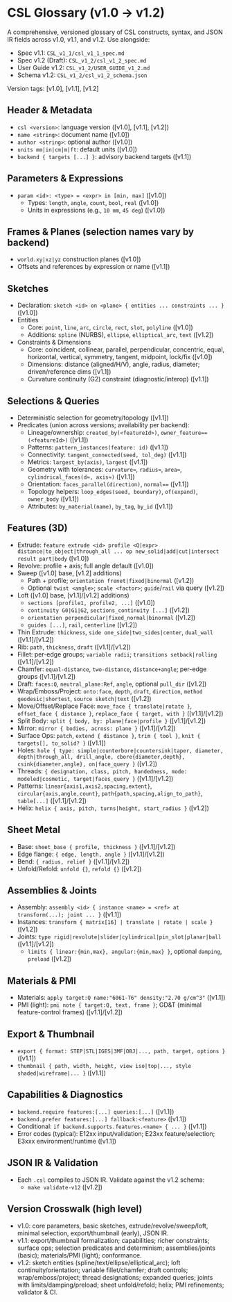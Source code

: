 # CSL Glossary (v1.0 → v1.2)

A comprehensive, versioned glossary of CSL constructs, syntax, and JSON IR fields across v1.0, v1.1, and v1.2. Use alongside:
- Spec v1.1: `CSL_v1_1/csl_v1_1_spec.md`
- Spec v1.2 (Draft): `CSL_v1_2/csl_v1_2_spec.md`
- User Guide v1.2: `CSL_v1_2/USER_GUIDE_v1_2.md`
- Schema v1.2: `CSL_v1_2/csl_v1_2_schema.json`

Version tags: [v1.0], [v1.1], [v1.2]

## Header & Metadata
- `csl <version>`: language version ([v1.0], [v1.1], [v1.2])
- `name <string>`: document name ([v1.0])
- `author <string>`: optional author ([v1.0])
- `units mm|in|cm|m|ft`: default units ([v1.0])
- `backend { targets [...] }`: advisory backend targets ([v1.1])

## Parameters & Expressions
- `param <id>: <type> = <expr> in [min, max]` ([v1.0])
  - Types: `length`, `angle`, `count`, `bool`, `real` ([v1.0])
  - Units in expressions (e.g., `10 mm`, `45 deg`) ([v1.0])

## Frames & Planes (selection names vary by backend)
- `world.xy|xz|yz` construction planes ([v1.0])
- Offsets and references by expression or name ([v1.1])

## Sketches
- Declaration: `sketch <id> on <plane> { entities ... constraints ... }` ([v1.0])
- Entities
  - Core: `point`, `line`, `arc`, `circle`, `rect`, `slot`, `polyline` ([v1.0])
  - Additions: `spline` (NURBS), `ellipse`, `elliptical_arc`, `text` ([v1.2])
- Constraints & Dimensions
  - Core: coincident, collinear, parallel, perpendicular, concentric, equal, horizontal, vertical, symmetry, tangent, midpoint, lock/fix ([v1.0])
  - Dimensions: distance (aligned/H/V), angle, radius, diameter; driven/reference dims ([v1.1])
  - Curvature continuity (G2) constraint (diagnostic/interop) ([v1.1])

## Selections & Queries
- Deterministic selection for geometry/topology ([v1.1])
- Predicates (union across versions; availability per backend):
  - Lineage/ownership: `created_by(<featureId>)`, `owner_feature==(<featureId>)` ([v1.1])
  - Patterns: `pattern_instances(feature: id)` ([v1.1])
  - Connectivity: `tangent_connected(seed, tol_deg)` ([v1.1])
  - Metrics: `largest_by(axis)`, `largest` ([v1.1])
  - Geometry with tolerances: `curvature≈`, `radius≈`, `area≈`, `cylindrical_faces(d≈, axis≈)` ([v1.1])
  - Orientation: `faces_parallel(direction)`, `normal==` ([v1.1])
  - Topology helpers: `loop_edges(seed, boundary)`, `of(expand)`, `owner_body` ([v1.1])
  - Attributes: `by_material(name)`, `by_tag`, `by_id` ([v1.1])

## Features (3D)
- Extrude: `feature extrude <id> profile <Q|expr> distance|to_object|through_all ... op new_solid|add|cut|intersect result part|body` ([v1.0])
- Revolve: profile + axis; full angle default ([v1.0])
- Sweep ([v1.0] base, [v1.2] additions)
  - Path + profile; `orientation frenet|fixed|binormal` ([v1.2])
  - Optional `twist <angle>`; `scale <factor>`; `guide`/`rail` via query ([v1.2])
- Loft ([v1.0] base, [v1.1]/[v1.2] additions)
  - `sections [profile1, profile2, ...]` ([v1.0])
  - `continuity G0|G1|G2`, `sections_continuity [...]` ([v1.2])
  - `orientation perpendicular|fixed_normal|binormal` ([v1.2])
  - `guides [...]`, `rail`, `centerline` ([v1.2])
- Thin Extrude: `thickness`, `side one_side|two_sides|center`, `dual_wall` ([v1.1]/[v1.2])
- Rib: `path`, `thickness`, `draft` ([v1.1]/[v1.2])
- Fillet: per-edge groups; `variable radii`; `transitions setback|rolling` ([v1.1]/[v1.2])
- Chamfer: `equal-distance`, `two-distance`, `distance+angle`; per-edge groups ([v1.1]/[v1.2])
- Draft: `faces:Q`, `neutral_plane:Ref`, `angle`, optional `pull_dir` ([v1.2])
- Wrap/Emboss/Project: `onto:face`, `depth`, `draft`, `direction`, `method geodesic|shortest`, `source sketch|text` ([v1.2])
- Move/Offset/Replace Face: `move_face { translate|rotate }`, `offset_face { distance }`, `replace_face { target, with }` ([v1.1]/[v1.2])
- Split Body: `split { body, by: plane|face|profile }` ([v1.1]/[v1.2])
- Mirror: `mirror { bodies, across: plane }` ([v1.1]/[v1.2])
- Surface Ops: `patch`, `extend { distance }`, `trim { tool }`, `knit { targets[], to_solid? }` ([v1.1])
- Holes: `hole { type: simple|counterbore|countersink|taper, diameter, depth|through_all, drill_angle, cbore{diameter,depth}, csink{diameter,angle}, on|face_query }` ([v1.2])
- Threads: `{ designation, class, pitch, handedness, mode: modeled|cosmetic, target|faces_query }` ([v1.1]/[v1.2])
- Patterns: `linear{axis1,axis2,spacing,extent}`, `circular{axis,angle,count}`, `path{path,spacing,align_to_path}`, `table[...]` ([v1.1]/[v1.2])
- Helix: `helix { axis, pitch, turns|height, start_radius }` ([v1.2])

## Sheet Metal
- Base: `sheet_base { profile, thickness }` ([v1.1]/[v1.2])
- Edge flange: `{ edge, length, angle }` ([v1.1]/[v1.2])
- Bend: `{ radius, relief }` ([v1.1]/[v1.2])
- Unfold/Refold: `unfold {}`, `refold {}` ([v1.2])

## Assemblies & Joints
- Assembly: `assembly <id> { instance <name> = <ref> at transform(...); joint ... }` ([v1.1])
- Instances: `transform { matrix[16] | translate | rotate | scale }` ([v1.2])
- Joints: `type rigid|revolute|slider|cylindrical|pin_slot|planar|ball` ([v1.1]/[v1.2])
  - `limits { linear:{min,max}, angular:{min,max} }`, optional `damping`, `preload` ([v1.2])

## Materials & PMI
- Materials: `apply target:Q name:"6061-T6" density:"2.70 g/cm^3"` ([v1.1])
- PMI (light): `pmi note { target:Q, text, frame }`; GD&T (minimal feature-control frames) ([v1.1]/[v1.2])

## Export & Thumbnail
- `export { format: STEP|STL|IGES|3MF|OBJ|..., path, target, options }` ([v1.1])
- `thumbnail { path, width, height, view iso|top|..., style shaded|wireframe|... }` ([v1.1])

## Capabilities & Diagnostics
- `backend.require features:[...] queries:[...]` ([v1.1])
- `backend.prefer features:[...] fallback:<feature>` ([v1.1])
- Conditional: `if backend.supports.features.<name> { ... }` ([v1.1])
- Error codes (typical): E12xx input/validation; E23xx feature/selection; E3xxx environment/runtime ([v1.1])

## JSON IR & Validation
- Each `.csl` compiles to JSON IR. Validate against the v1.2 schema:
  - `make validate-v12` ([v1.2])

## Version Crosswalk (high level)
- v1.0: core parameters, basic sketches, extrude/revolve/sweep/loft, minimal selection, export/thumbnail (early), JSON IR.
- v1.1: export/thumbnail formalization; capabilities; richer constraints; surface ops; selection predicates and determinism; assemblies/joints (basic); materials/PMI (light); conformance.
- v1.2: sketch entities (spline/text/ellipse/elliptical_arc); loft continuity/orientation; variable fillet/chamfer; draft controls; wrap/emboss/project; thread designations; expanded queries; joints with limits/damping/preload; sheet unfold/refold; helix; PMI refinements; validator & CI.
